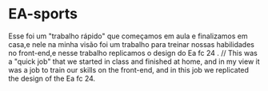 # EA-sports
Esse foi um "trabalho rápido" que começamos em aula e finalizamos em casa,e nele na minha visão foi um trabalho para treinar nossas habilidades no front-end,e nesse trabalho replicamos o design do Ea fc 24 .
//
This was a "quick job" that we started in class and finished at home, and in my view it was a job to train our skills on the front-end, and in this job we replicated the design of the Ea fc 24.
